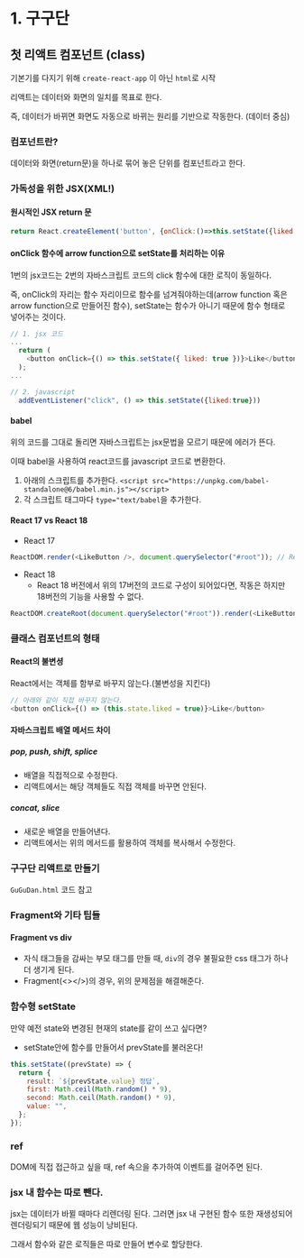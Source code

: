 # 1. 구구단

## 첫 리액트 컴포넌트 (class)

기본기를 다지기 위해 `create-react-app` 이 아닌 `html`로 시작

리액트는 데이터와 화면의 일치를 목표로 한다.

즉, 데이터가 바뀌면 화면도 자동으로 바뀌는 원리를 기반으로 작동한다. (데이터 중심)

### 컴포넌트란?

데이터와 화면(return문)을 하나로 묶어 놓은 단위를 컴포넌트라고 한다.

### 가독성을 위한 JSX(XML!)

#### 원시적인 JSX return 문

```javascript
return React.createElement('button', {onClick:()=>this.setState({liked:true}), "Like"})
```

#### onClick 함수에 arrow function으로 setState를 처리하는 이유

1번의 jsx코드는 2번의 자바스크립트 코드의 click 함수에 대한 로직이 동일하다.

즉, onClick의 자리는 함수 자리이므로 함수를 넘겨줘야하는데(arrow function 혹은 arrow function으로 만들어진 함수), setState는 함수가 아니기 때문에 함수 형태로 넣어주는 것이다.

```javascript
// 1. jsx 코드
...
  return (
    <button onClick={() => this.setState({ liked: true })}>Like</button>
  );
...

// 2. javascript
  addEventListener("click", () => this.setState({liked:true}))
```

#### babel

위의 코드를 그대로 돌리면 자바스크립트는 jsx문법을 모르기 때문에 에러가 뜬다.

이때 babel을 사용하여 react코드를 javascript 코드로 변환한다.

1. 아래의 스크립트를 추가한다.
   `<script src="https://unpkg.com/babel-standalone@6/babel.min.js"></script>`
2. 각 스크립트 태그마다 `type="text/babel`을 추가한다.

#### React 17 vs React 18

- React 17

```javascript
ReactDOM.render(<LikeButton />, document.querySelector("#root")); // React 17버전 코드
```

- React 18
  - React 18 버전에서 위의 17버전의 코드로 구성이 되어있다면, 작동은 하지만 18버전의 기능을 사용할 수 없다.

```javascript
ReactDOM.createRoot(document.querySelector("#root")).render(<LikeButton />);
```

### 클래스 컴포넌트의 형태

#### React의 불변셩

React에서는 객체를 함부로 바꾸지 않는다.(불변성을 지킨다)

```javascript
// 아래와 같이 직접 바꾸지 않는다.
<button onClick={() => (this.state.liked = true)}>Like</button>
```

#### 자바스크립트 배열 메서드 차이

##### pop, push, shift, splice

- 배열을 직접적으로 수정한다.
- 리액트에서는 해당 객체들도 직접 객체를 바꾸면 안된다.

##### concat, slice

- 새로운 배열을 만들어낸다.
- 리액트에서는 위의 메서드를 활용하여 객체를 복사해서 수정한다.

### 구구단 리액트로 만들기

`GuGuDan.html` 코드 참고

### Fragment와 기타 팁들

#### Fragment vs div

- 자식 태그들을 감싸는 부모 태그를 만들 때, `div`의 경우 불필요한 css 태그가 하나 더 생기게 된다.
- Fragment(<></>)의 경우, 위의 문제점을 해결해준다.

### 함수형 setState

만약 예전 state와 변경된 현재의 state를 같이 쓰고 싶다면?

- setState안에 함수를 만들어서 prevState를 불러온다!

```javascript
this.setState((prevState) => {
  return {
    result: `${prevState.value} 정답`,
    first: Math.ceil(Math.random() * 9),
    second: Math.ceil(Math.random() * 9),
    value: "",
  };
});
```

### ref

DOM에 직접 접근하고 싶을 때, ref 속으을 추가하여 이벤트를 걸어주면 된다.

### jsx 내 함수는 따로 뺀다.

jsx는 데이터가 바뀔 때마다 리렌더링 된다. 그러면 jsx 내 구현된 함수 또한 재생성되어 렌더링되기 때문에 웹 성능이 낭비된다.

그래서 함수와 같은 로직들은 따로 만들어 변수로 할당한다.
